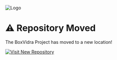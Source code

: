 ![Logo](https://github.com/user-attachments/assets/0c0d46a7-25e2-4fc4-89b7-18c165ea30ad)  

# ⚠️ Repository Moved  

The BoxVidra Project has moved to a new location!  

[![Visit New Repository](https://img.shields.io/badge/Visit-New_Repo-blue?style=for-the-badge)](https://github.com/Boxvidra/Boxvidra-Project)
